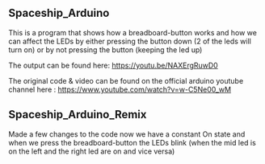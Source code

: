 Spaceship_Arduino
---


This is a program that shows how a breadboard-button works and how we can affect the LEDs by either pressing the button down (2 of the leds will turn on) or by not pressing the button (keeping the led up)


The output can be found here:
https://youtu.be/NAXErgRuwD0


The original code & video can be found on the official arduino youtube channel here : https://www.youtube.com/watch?v=w-C5Ne00_wM


Spaceship_Arduino_Remix
---

Made a few changes to the code now we have a constant On state and when we press the breadboard-button the LEDs blink (when the mid led is on the left and the right led are on and vice versa)
